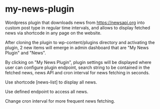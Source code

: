 # my-news-plugin
Wordpress plugin that downloads news from https://newsapi.org into custom post type in regular time intervals, and allows to display fetched news via shortcode in any page on the website.

After cloning the plugin to wp-content/plugins directory and activating the plugin, 2 new items will emerge in admin dashboard that are "My News Plugin" and "News".

By clicking on "My News Plugin", plugin settings will be displayed where user can configure plugin endpoint, search string to be contained in the fetched news, news API and cron interval for news fetching in seconds.

Use shortcode [news-list] to display all news.

Use defined endpoint to access all news.

Change cron interval for more frequent news fetching.